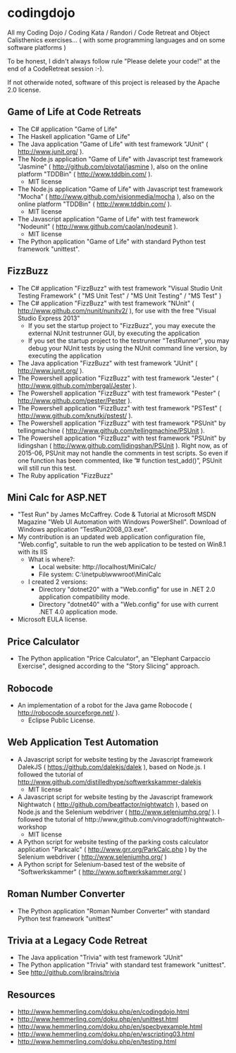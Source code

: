 # codingdojo
All my Coding Dojo / Coding Kata / Randori / Code Retreat
and Object Calisthenics exercises...
( with some programming languages and on some software platforms )

To be honest, I didn't always follow rule "Please delete your code!"
at the end of a CodeRetreat session :-).

If not otherwide noted, software of this project
is released by the Apache 2.0 license.

## Game of Life at Code Retreats

- The C# application "Game of Life"
- The Haskell application "Game of Life"
- The Java application "Game of Life"
with test framework "JUnit" ( http://www.junit.org/ ).
- The Node.js  application "Game of Life"
with Javascript test framework "Jasmine" ( http://github.com/pivotal/jasmine ),
also on the online platform "TDDBin" ( http://www.tddbin.com/ ).
    - MIT license
- The Node.js application "Game of Life" with
Javascript test framework "Mocha" ( http://www.github.com/visionmedia/mocha ),
also on the online platform "TDDBin" ( http://www.tddbin.com/ ).
    - MIT license
- The Javascript application "Game of Life"
with test framework "Nodeunit" ( http://www.github.com/caolan/nodeunit ).
    - MIT license
- The Python application "Game of Life"
with standard Python test framework "unittest".

## FizzBuzz
- The C# application "FizzBuzz" with test framework
"Visual Studio Unit Testing Framework"
( "MS Unit Test" / "MS Unit Testing" / "MS Test" )
- The C# application "FizzBuzz" with test framework
"NUnit" ( http://www.github.com/nunit/nunitv2/ ),
for use with the free "Visual Studio Express 2013"
  - If you set the startup project to "FizzBuzz",
  you may execute the external NUnit testrunner GUI,
  by executing the application
  - If you set the startup project to the testrunner "TestRunner",
  you may debug your NUnit tests by using the NUnit command line version,
  by executing the application
- The Java application "FizzBuzz"
with test framework "JUnit" ( http://www.junit.org/ ).
- The Powershell application "FizzBuzz"
with test framework "Jester" ( http://www.github.com/mbergal/Jester ).
- The Powershell application "FizzBuzz"
with test framework "Pester" ( http://www.github.com/pester/Pester ).
- The Powershell application "FizzBuzz"
with test framework "PSTest" ( http://www.github.com/knutkj/pstest/ ).
- The Powershell application "FizzBuzz" with test framework "PSUnit"
by tellingmachine ( http://www.github.com/tellingmachine/PSUnit ).
- The Powershell application "FizzBuzz" with test framework "PSUnit"
by lidingshan ( http://www.github.com/lidingshan/PSUnit ).
Right now, as of 2015-06, PSUnit may not handle the comments in test scripts.
So even if one function has been commented, like ”# function test_add()”,
PSUnit will still run this test.
- The Ruby application "FizzBuzz"

## Mini Calc for ASP.NET

- "Test Run" by James McCaffrey. Code & Tutorial at
Microsoft MSDN Magazine "Web UI Automation with Windows PowerShell".
Download of Windows application “TestRun2008_03.exe”.
- My contribution is an updated web application configuration file,
"Web.config", suitable to run the web application to be tested
on Win8.1 with its IIS
  - What is where?:
    - Local website: http://localhost/MiniCalc/
    - File system: C:\inetpub\wwwroot\MiniCalc
  - I created 2 versions:
    - Directory "dotnet20" with a "Web.config"
  for use in .NET 2.0 application compatibility mode.
    - Directory "dotnet40" with a "Web.config"
  for use with current .NET 4.0 application mode.
- Microsoft EULA license.

## Price Calculator

- The Python application "Price Calculator", an  "Elephant Carpaccio Exercise",
designed according to the "Story Slicing" approach.

## Robocode

- An implementation of a robot for the Java game
Robocode ( http://robocode.sourceforge.net/ ).
  - Eclipse Public License.

## Web Application Test Automation

- A Javascript script for website testing
by the Javascript framework DalekJS
( https://github.com/dalekjs/dalek ), based on Node.js.
I followed the tutorial of
http://www.github.com/distilledhype/softwerkskammer-dalekjs
  - MIT license
- A Javascript script for website testing
by the Javascript framework Nightwatch
( http://github.com/beatfactor/nightwatch ),
based on Node.js and the Selenium webdriver ( http://www.seleniumhq.org/ ).
I followed the tutorial of
http://www,github.com/vinogradoff/nightwatch-workshop
  - MIT license
- A Python script for website testing of the parking costs calculator
application "Parkcalc" ( http://www.grr.org/ParkCalc.php ) by the
Selenium webdriver ( http://www.seleniumhq.org/ )
- A Python script for Selenium-based test
of the website of "Softwerkskammer" ( http://www.softwerkskammer.org/ )

## Roman Number Converter

- The Python application "Roman Number Converter"
with standard Python test framework "unittest"

## Trivia at a Legacy Code Retreat

- The Java application "Trivia" with test framework "JUnit"
- The Python application "Trivia"
with standard test framework "unittest".
- See http://github.com/jbrains/trivia

## Resources

- http://www.hemmerling.com/doku.php/en/codingdojo.html
- http://www.hemmerling.com/doku.php/en/unittest.html
- http://www.hemmerling.com/doku.php/en/specbyexample.html
- http://www.hemmerling.com/doku.php/en/wscripting03.html
- http://www.hemmerling.com/doku.php/en/testing.html

